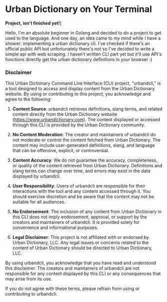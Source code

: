 # Urban Dictionary on Your Terminal

**Project, isn't finished yet!**]

Hello, I'm an absolute beginner in Golang and decided to do a project to 
get used to the language. And one day, an idea came to my mind while I 
have a shower: implementing a urban dictionary cli. I've checked if 
there's an official public API but unfortunately there's not so I've 
decided to write a simple api with web scraping. I haven't written CLI 
part yet but it'll use API's functions directly get the urban dictionary 
definitions in your browser :)

### Disclaimer

This Urban Dictionary Command Line Interface (CLI) project, "urbandcli," 
is a tool designed to access and display content from the Urban Dictionary 
website. By using or contributing to this project, you acknowledge and 
agree to the following:

1. **Content Source**: urbandcli retrieves definitions, slang terms, and 
related content directly from the Urban Dictionary website 
(https://www.urbandictionary.com). The content displayed or accessed 
through this CLI is provided by the Urban Dictionary community.

2. **No Content Moderation**: The creator and maintainers of urbandcli do 
not moderate or control the content fetched from Urban Dictionary. The 
content may include user-generated definitions, slang, and language that 
can be offensive, explicit, or controversial. 

3. **Content Accuracy**: We do not guarantee the accuracy, completeness, 
or quality of the content retrieved from Urban Dictionary. Definitions and 
slang terms can change over time, and errors may exist in the data 
displayed by urbandcli.

4. **User Responsibility**: Users of urbandcli are responsible for their 
interactions with the tool and any content accessed through it. You should 
exercise discretion and be aware that the content may not be suitable for 
all audiences.

5. **No Endorsement**: The inclusion of any content from Urban Dictionary 
in this CLI does not imply endorsement, approval, or support by the 
creators and maintainers of urbandcli. It is provided solely for 
convenience and informational purposes.

6. **Legal Disclaimer**: This project is not affiliated with or endorsed 
by Urban Dictionary, LLC. Any legal issues or concerns related to the 
content of Urban Dictionary should be directed to Urban Dictionary, LLC.

By using urbandcli, you acknowledge that you have read and understood this 
disclaimer. The creators and maintainers of urbandcli are not responsible 
for any content displayed by this CLI or any consequences that may arise 
from its use.

If you do not agree with these terms, please refrain from using or 
contributing to urbandcli.
